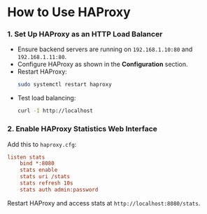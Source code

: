 # **How to Use HAProxy**

### **1. Set Up HAProxy as an HTTP Load Balancer**
- Ensure backend servers are running on `192.168.1.10:80` and `192.168.1.11:80`.
- Configure HAProxy as shown in the **Configuration** section.
- Restart HAProxy:
  ```bash
  sudo systemctl restart haproxy
  ```
- Test load balancing:
  ```bash
  curl -I http://localhost
  ```

### **2. Enable HAProxy Statistics Web Interface**
Add this to `haproxy.cfg`:
```ini
listen stats
    bind *:8080
    stats enable
    stats uri /stats
    stats refresh 10s
    stats auth admin:password
```
Restart HAProxy and access stats at `http://localhost:8080/stats`.
